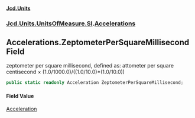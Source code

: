 #### [Jcd.Units](index.md 'index')
### [Jcd.Units.UnitsOfMeasure.SI](Jcd.Units.UnitsOfMeasure.SI.md 'Jcd.Units.UnitsOfMeasure.SI').[Accelerations](Accelerations.md 'Jcd.Units.UnitsOfMeasure.SI.Accelerations')

## Accelerations.ZeptometerPerSquareMillisecond Field

zeptometer per square millisecond, defined as: attometer per square centisecond × (1.0/1000.0)/((1.0/10.0)*(1.0/10.0))

```csharp
public static readonly Acceleration ZeptometerPerSquareMillisecond;
```

#### Field Value
[Acceleration](Acceleration.md 'Jcd.Units.UnitTypes.Acceleration')